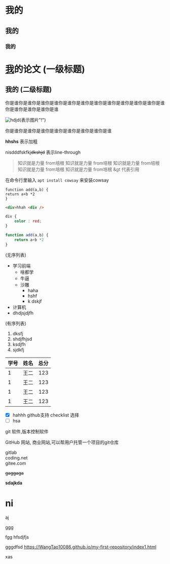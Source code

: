 # 我的
## 我的
### 我的
[我](http://wwww.baidu.com)的论文 (一级标题)
=======  
我的 (二级标题)
-------- 
你是谁你是谁你是谁你是谁你是谁你是谁你是谁你是谁你是谁你是谁你是谁你是谁你是谁你是谁你是谁你是谁

![hdjd](https://www.baidu.com/img/PCtm_d9c8750bed0b3c7d089fa7d55720d6cf.png)(表示图片"!")


你是谁你是谁你是谁你是谁你是谁你是谁你是谁你是谁

**hhshs** 表示加粗

nisdddfskfkj~~dkshjd~~ 表示line-through

>知识就是力量 from培根 
知识就是力量 from培根 
知识就是力量 from培根 
知识就是力量 from培根 
知识就是力量 from培根 
&gt 代表引用

在命令行里输入 `apt install cowsay` 来安装cowsay



    function add(a,b) {
    return a+b *2
    }

```html
<div>hhah <div />

```

```css
div {
    color : red;
}


```
```js
function add(a,b) {
    return a+b *2
}
```

(无序列表)
* 学习前端 
    * 啥都学
    * 牛逼
    * 沙雕
        * haha
        * hshf
        * k dskjf
* 计算机
* dhdjsjdjfh

(有序列表)
1. dksfj
2. shdjfhjsd
5. ksdjfh
34. sjdkfj

| 学号 | 姓名 | 总分 |
|------|:-----:|---:|
|1 | 王二 | 123|
|1 | 王二 | 123|
|1 | 王二 | 123|
|1 | 王二 | 123|

- [x] hahhh   github支持 checklist 选择
- [ ] hsa

git 
软件,版本控制软件

GitHub 
网站, 商业网站,可以帮用户托管一个项目的git仓库

gitlab  
coding.net   
gitee.com

~~gaggaga~~

**sdajkda**

# ni

aj

ggg

fgg
hfsdjfjs


gggdfsd
https://WangTao10086.github.io/my-first-repository/index1.html



xas